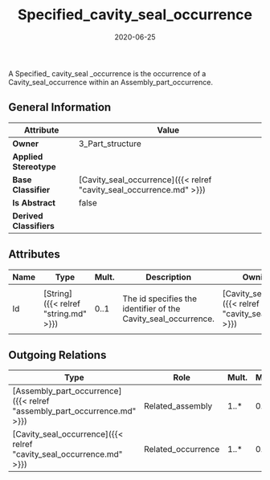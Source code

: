 ﻿---
title: Specified_cavity_seal_occurrence
toc: false
type: specs
date: "2020-06-25"
draft: false
specification: KBL
version: 2.5.sr1
documentType: "Recommendation"
elementType: Class
classes:
  - Specified_cavity_seal_occurrence
menu_name: kbl-2.5.sr1
---
<p>A Specified_ cavity_seal _occurrence is the occurrence of a Cavity_seal_occurrence within an Assembly_part_occurrence.</p>

## General Information

| Attribute               | Value |
|-------------------------|-------|
| **Owner**               | 3_Part_structure |
| **Applied Stereotype**  |   |
| **Base Classifier**     | [Cavity_seal_occurrence]({{< relref "cavity_seal_occurrence.md" >}})<br/>  |
| **Is Abstract**         | false |
| **Derived Classifiers** |   |

## Attributes
|  Name  |  Type  |  Mult.  |  Description  |  Owning Classifier  |
|--------|--------|---------|---------------|--------------|
|Id | [String]({{< relref "string.md" >}}) | 0..1 | <p> The id specifies the identifier of the Cavity_seal_occurrence.      </p> | [Cavity_seal_occurrence]({{< relref "cavity_seal_occurrence.md" >}}) |

## Outgoing Relations
|    Type  |   Role   |   Mult.   |   Mult.   |   Description   |
|----------|----------|-----------|-----------|-----------------|
| [Assembly_part_occurrence]({{< relref "assembly_part_occurrence.md" >}}) | Related_assembly | 1..* | 0..* |  |
| [Cavity_seal_occurrence]({{< relref "cavity_seal_occurrence.md" >}}) | Related_occurrence | 1..* | 0..* |  |
